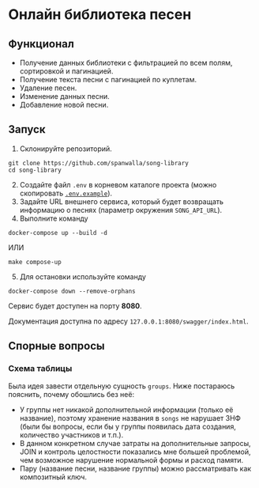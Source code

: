 # Онлайн библиотека песен
## Функционал
* Получение данных библиотеки с фильтрацией по всем полям, сортировкой и пагинацией.
* Получение текста песни с пагинацией по куплетам.
* Удаление песен.
* Изменение данных песни.
* Добавление новой песни.

## Запуск
1. Склонируйте репозиторий.
```
git clone https://github.com/spanwalla/song-library
cd song-library
```
2. Создайте файл `.env` в корневом каталоге проекта (можно скопировать [`.env.example`](.env.example)).
3. Задайте URL внешнего сервиса, который будет возвращать информацию о песнях (параметр окружения `SONG_API_URL`).
4. Выполните команду
```
docker-compose up --build -d
```
ИЛИ
```
make compose-up
```
5. Для остановки используйте команду
```
docker-compose down --remove-orphans
```

Сервис будет доступен на порту **8080**.

Документация доступна по адресу `127.0.0.1:8080/swagger/index.html`.

## Спорные вопросы
### Схема таблицы
Была идея завести отдельную сущность `groups`. Ниже постараюсь пояснить, почему обошлись без неё:
* У группы нет никакой дополнительной информации (только её название), поэтому хранение названия в `songs` не нарушает 3НФ (были бы вопросы, если бы у группы появилась дата создания, количество участников и т.п.).
* В данном конкретном случае затраты на дополнительные запросы, JOIN и контроль целостности показались мне большей проблемой, чем возможное нарушение нормальной формы и расход памяти.
* Пару (название песни, название группы) можно рассматривать как композитный ключ.
